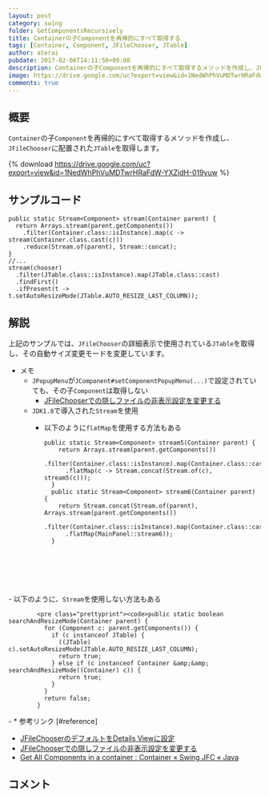 ```yaml
---
layout: post
category: swing
folder: GetComponentsRecursively
title: Containerの子Componentを再帰的にすべて取得する
tags: [Container, Component, JFileChooser, JTable]
author: aterai
pubdate: 2017-02-06T14:11:50+09:00
description: Containerの子Componentを再帰的にすべて取得するメソッドを作成し、JFileChooserに配置されたJTableを取得します。
image: https://drive.google.com/uc?export=view&id=1NedWhPhVuMDTwrHRaFdW-YXZjdH-019yuw
comments: true
---
```

## 概要
`Container`の子`Component`を再帰的にすべて取得するメソッドを作成し、`JFileChooser`に配置された`JTable`を取得します。

{% download https://drive.google.com/uc?export=view&id=1NedWhPhVuMDTwrHRaFdW-YXZjdH-019yuw %}

## サンプルコード
<pre class="prettyprint"><code>public static Stream&lt;Component&gt; stream(Container parent) {
  return Arrays.stream(parent.getComponents())
    .filter(Container.class::isInstance).map(c -&gt; stream(Container.class.cast(c)))
    .reduce(Stream.of(parent), Stream::concat);
}
//...
stream(chooser)
  .filter(JTable.class::isInstance).map(JTable.class::cast)
  .findFirst()
  .ifPresent(t -&gt; t.setAutoResizeMode(JTable.AUTO_RESIZE_LAST_COLUMN));
</code></pre>

## 解説
上記のサンプルでは、`JFileChooser`の詳細表示で使用されている`JTable`を取得し、その自動サイズ変更モードを変更しています。

- メモ
    - `JPopupMenu`が`JComponent#setComponentPopupMenu(...)`で設定されていても、その子`Component`は取得しない
        - [JFileChooserでの隠しファイルの非表示設定を変更する](http://ateraimemo.com/Swing/FileHidingEnabled.html)
    - `JDK1.8`で導入された`Stream`を使用
        - 以下のように`flatMap`を使用する方法もある
            
            <pre class="prettyprint"><code>public static Stream&lt;Component&gt; stream5(Container parent) {
              return Arrays.stream(parent.getComponents())
                .filter(Container.class::isInstance).map(Container.class::cast)
                .flatMap(c -&gt; Stream.concat(Stream.of(c), stream5(c)));
            }
            public static Stream&lt;Component&gt; stream6(Container parent) {
              return Stream.concat(Stream.of(parent), Arrays.stream(parent.getComponents())
                .filter(Container.class::isInstance).map(Container.class::cast)
                .flatMap(MainPanel::stream6));
            }
</code></pre>
        - 以下のように、`Stream`を使用しない方法もある
            
            <pre class="prettyprint"><code>public static boolean searchAndResizeMode(Container parent) {
              for (Component c: parent.getComponents()) {
                if (c instanceof JTable) {
                  ((JTable) c).setAutoResizeMode(JTable.AUTO_RESIZE_LAST_COLUMN);
                  return true;
                } else if (c instanceof Container &amp;&amp; searchAndResizeMode((Container) c)) {
                  return true;
                }
              }
              return false;
            }
</code></pre>
        - * 参考リンク [#reference]
- [JFileChooserのデフォルトをDetails Viewに設定](http://ateraimemo.com/Swing/DetailsViewFileChooser.html)
- [JFileChooserでの隠しファイルの非表示設定を変更する](http://ateraimemo.com/Swing/FileHidingEnabled.html)
- [Get All Components in a container : Container « Swing JFC « Java](http://www.java2s.com/Code/Java/Swing-JFC/GetAllComponentsinacontainer.htm)

<!-- dummy comment line for breaking list -->

## コメント
